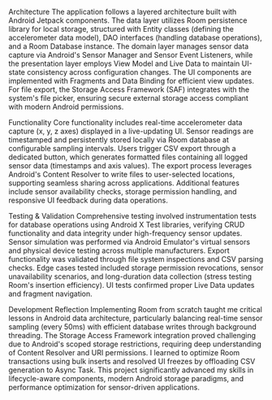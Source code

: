 Architecture
The application follows a layered architecture built with Android Jetpack components. The data layer utilizes Room persistence library for local storage, structured with Entity classes (defining the accelerometer data model), DAO interfaces (handling database operations), and a Room Database instance. The domain layer manages sensor data capture via Android's Sensor Manager and Sensor Event Listeners, while the presentation layer employs View Model and Live Data to maintain UI-state consistency across configuration changes. The UI components are implemented with Fragments and Data Binding for efficient view updates. For file export, the Storage Access Framework (SAF) integrates with the system's file picker, ensuring secure external storage access compliant with modern Android permissions.

Functionality
Core functionality includes real-time accelerometer data capture (x, y, z axes) displayed in a live-updating UI. Sensor readings are timestamped and persistently stored locally via Room database at configurable sampling intervals. Users trigger CSV export through a dedicated button, which generates formatted files containing all logged sensor data (timestamps and axis values). The export process leverages Android's Content Resolver to write files to user-selected locations, supporting seamless sharing across applications. Additional features include sensor availability checks, storage permission handling, and responsive UI feedback during data operations.

Testing & Validation
Comprehensive testing involved instrumentation tests for database operations using Android X Test libraries, verifying CRUD functionality and data integrity under high-frequency sensor updates. Sensor simulation was performed via Android Emulator's virtual sensors and physical device testing across multiple manufacturers. Export functionality was validated through file system inspections and CSV parsing checks. Edge cases tested included storage permission revocations, sensor unavailability scenarios, and long-duration data collection (stress testing Room's insertion efficiency). UI tests confirmed proper Live Data updates and fragment navigation.

Development Reflection
Implementing Room from scratch taught me critical lessons in Android data architecture, particularly balancing real-time sensor sampling (every 50ms) with efficient database writes through background threading. The Storage Access Framework integration proved challenging due to Android's scoped storage restrictions, requiring deep understanding of Content Resolver and URI permissions. I learned to optimize Room transactions using bulk inserts and resolved UI freezes by offloading CSV generation to Async Task. This project significantly advanced my skills in lifecycle-aware components, modern Android storage paradigms, and performance optimization for sensor-driven applications.

